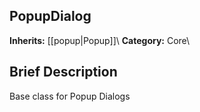 ##  PopupDialog  
**Inherits:** [[popup|Popup]]\\
**Category:** Core\\
##  Brief Description  
Base class for Popup Dialogs
